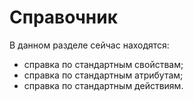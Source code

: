 # Справочник

В данном разделе сейчас находятся:

* справка по стандартным свойствам;
* справка по стандартным атрибутам;
* справка по стандартным действиям.